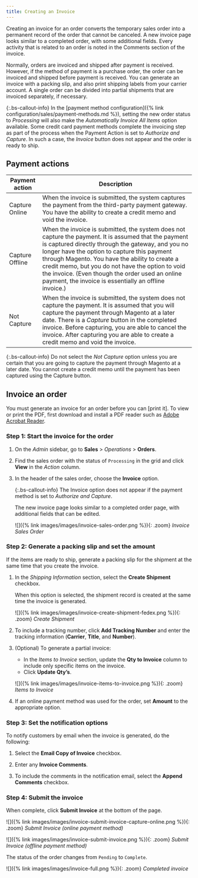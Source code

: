 ```yaml
---
title: Creating an Invoice
---
```


Creating an invoice for an order converts the temporary sales order into a permanent record of the order that cannot be canceled. A new invoice page looks similar to a completed order, with some additional fields. Every activity that is related to an order is noted in the Comments section of the invoice.

Normally, orders are invoiced and shipped after payment is received. However, if the method of payment is a purchase order, the order can be invoiced and shipped before payment is received. You can generate an invoice with a packing slip, and also print shipping labels from your carrier account. A single order can be divided into partial shipments that are invoiced separately, if necessary.

{:.bs-callout-info}
In the [payment method configuration]({% link configuration/sales/payment-methods.md %}), setting the new order status to _Processing_ will also make the _Automatically Invoice All Items_ option available. Some credit card payment methods complete the invoicing step as part of the process when the Payment Action is set to _Authorize and Capture_. In such a case, the _Invoice_ button does not appear and the order is ready to ship.

## Payment actions

|Payment action |Description
|--- |---
|Capture Online |When the invoice is submitted, the system captures the payment from the third-party payment gateway. You have the ability to create a credit memo and void the invoice.
|Capture Offline |When the invoice is submitted, the system does not capture the payment. It is assumed that the payment is captured directly through the gateway, and you no longer have the option to capture this payment through Magento. You have the ability to create a credit memo, but you do not have the option to void the invoice. (Even though the order used an online payment, the invoice is essentially an offline invoice.)
|Not Capture |When the invoice is submitted, the system does not capture the payment. It is assumed that you will capture the payment through Magento at a later date. There is a _Capture_ button in the completed invoice. Before capturing, you are able to cancel the invoice. After capturing you are able to create a credit memo and void the invoice.

{:.bs-callout-info}
Do not select the _Not Capture_ option unless you are certain that you are going to capture the payment through Magento at a later date. You cannot create a credit memo until the payment has been captured using the Capture button.

## Invoice an order

You must generate an invoice for an order before you can [print it]. To view or print the PDF, first download and install a PDF reader such as [Adobe Acrobat Reader][1].

### Step 1: Start the invoice for the order

1. On the _Admin_ sidebar, go to **Sales** > _Operations_ > **Orders**.

1. Find the sales order with the status of `Processing` in the grid and click **View** in the _Action_ column.

1. In the header of the sales order, choose the **Invoice** option.

   {:.bs-callout-info}
   The Invoice option does not appear if the payment method is set to _Authorize and Capture_.

   The new invoice page looks similar to a completed order page, with additional fields that can be edited.

   ![]({% link images/images/invoice-sales-order.png %}){: .zoom}
   _Invoice Sales Order_

### Step 2: Generate a packing slip and set the amount

If the items are ready to ship, generate a packing slip for the shipment at the same time that you create the invoice.

1. In the _Shipping Information_ section, select the **Create Shipment** checkbox.

   When this option is selected, the shipment record is created at the same time the invoice is generated.

   ![]({% link images/images/invoice-create-shipment-fedex.png %}){: .zoom}
   _Create Shipment_

1. To include a tracking number, click **Add Tracking Number** and enter the tracking information (**Carrier**, **Title**, and **Number**).

1. (Optional) To generate a partial invoice:

   - In the _Items to Invoice_ section, update the **Qty to Invoice** column to include only specific items on the invoice.
   - Click **Update Qty’s**.

   ![]({% link images/images/invoice-items-to-invoice.png %}){: .zoom}
   _Items to Invoice_

1. If an online payment method was used for the order, set **Amount** to the appropriate option.

### Step 3: Set the notification options

To notify customers by email when the invoice is generated, do the following:

1. Select the **Email Copy of Invoice** checkbox.

1. Enter any **Invoice Comments**.

1. To include the comments in the notification email, select the **Append Comments** checkbox.

### Step 4: Submit the invoice

When complete, click **Submit Invoice** at the bottom of the page.

![]({% link images/images/invoice-submit-invoice-capture-online.png %}){: .zoom}
_Submit Invoice (online payment method)_

![]({% link images/images/invoice-submit-invoice.png %}){: .zoom}
_Submit Invoice (offline payment method)_

The status of the order changes from `Pending` to `Complete`.

![]({% link images/images/invoice-full.png %}){: .zoom}
_Completed invoice_

[1]: https://get.adobe.com/reader/
